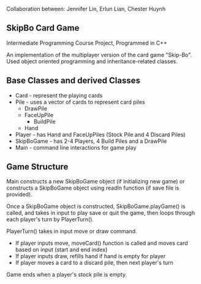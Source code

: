 Collaboration between: Jennifer Lin, Erlun Lian, Chester Huynh

SkipBo Card Game
----------------
Intermediate Programming Course Project, Programmed in C++

An implementation of the multiplayer version of the card game "Skip-Bo". Used object
oriented programming and inheritance-related classes. 

Base Classes and derived Classes
-----------------------------------------
- Card - represent the playing cards
- Pile -  uses a vector of cards to represent card piles 
    - DrawPile
    - FaceUpPile
       - BuildPile
    - Hand
- Player - has Hand and FaceUpPiles (Stock Pile and 4 Discard Piles) 
- SkipBoGame - has 2-4 Players, 4 Build Piles and a DrawPile
- Main - command line interactions for game play 

Game Structure
---------------
Main constructs a new SkipBoGame object (if initializing new game) or constructs a SkipBoGame object using 
readIn function (if save file is provided).

Once a SkipBoGame object is constructed, SkipBoGame.playGame() is called,
and takes in input to play save or quit the game, then loops through each
player's turn by PlayerTurn().

PlayerTurn() takes in input move or draw command.
- If player inputs move, moveCard() function is called and moves card based on input (start and end index)
- If player inputs draw, refills hand if hand is empty for player
- If player moves a card to a discard pile, then next player's turn

Game ends when a player's stock pile is empty.

